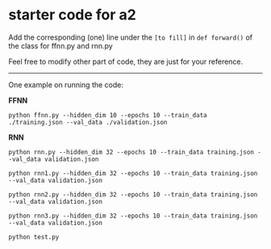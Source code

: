 # starter code for a2

Add the corresponding (one) line under the ``[to fill]`` in ``def forward()`` of the class for ffnn.py and rnn.py

Feel free to modify other part of code, they are just for your reference.

---

One example on running the code:

**FFNN**

``python ffnn.py --hidden_dim 10 --epochs 10 --train_data ./training.json --val_data ./validation.json``


**RNN**

``python rnn.py --hidden_dim 32 --epochs 10 --train_data training.json --val_data validation.json``

``python rnn1.py --hidden_dim 32 --epochs 10 --train_data training.json --val_data validation.json``

``python rnn2.py --hidden_dim 32 --epochs 10 --train_data training.json --val_data validation.json``

``python rnn3.py --hidden_dim 32 --epochs 10 --train_data training.json --val_data validation.json``

``python test.py``